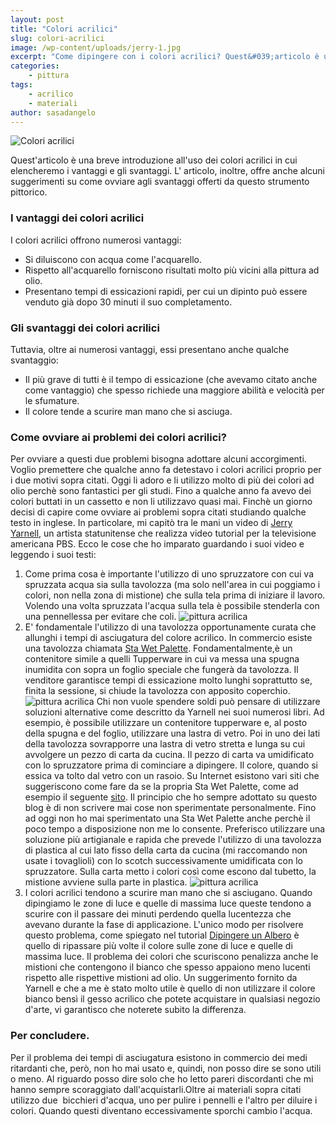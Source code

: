 ```yaml
---
layout: post
title: "Colori acrilici"
slug: colori-acrilici
image: /wp-content/uploads/jerry-1.jpg
excerpt: "Come dipingere con i colori acrilici? Quest&#039;articolo è un&#039; introduzione ai colori acrilici e ai materiali necessari per dipingere con questa tecnica."
categories:
    - pittura
tags:
    - acrilico
    - materiali
author: sasadangelo
---
```


![Colori acrilici](https://www.disegnoepittura.it/wp-content/uploads/jerry-1.jpg "Colori acrilici")

Quest'articolo è una breve introduzione all'uso dei colori acrilici in cui elencheremo i vantaggi e gli svantaggi. L' articolo, inoltre, offre anche alcuni suggerimenti su come ovviare agli svantaggi offerti da questo strumento pittorico.

### I vantaggi dei colori acrilici

I colori acrilici offrono numerosi vantaggi:

- Si diluiscono con acqua come l'acquarello.
- Rispetto all'acquarello forniscono risultati molto più vicini alla pittura ad olio.
- Presentano tempi di essicazioni rapidi, per cui un dipinto può essere venduto già dopo 30 minuti il suo completamento.

### Gli svantaggi dei colori acrilici

Tuttavia, oltre ai numerosi vantaggi, essi presentano anche qualche svantaggio:

- Il più grave di tutti è il tempo di essicazione (che avevamo citato anche come vantaggio) che spesso richiede una maggiore abilità e velocità per le sfumature.
- Il colore tende a scurire man mano che si asciuga.

### Come ovviare ai problemi dei colori acrilici?

Per ovviare a questi due problemi bisogna adottare alcuni accorgimenti. Voglio premettere che qualche anno fa detestavo i colori acrilici proprio per i due motivi sopra citati. Oggi li adoro e li utilizzo molto di più dei colori ad olio perchè sono fantastici per gli studi. Fino a qualche anno fa avevo dei colori buttati in un cassetto e non li utilizzavo quasi mai. Finchè un giorno decisi di capire come ovviare ai problemi sopra citati studiando qualche testo in inglese. In particolare, mi capitò tra le mani un video di [Jerry Yarnell](http://www.yarnellart.com/), un artista statunitense che realizza video tutorial per la televisione americana PBS. Ecco le cose che ho imparato guardando i suoi video e leggendo i suoi testi:

1. Come prima cosa è importante l'utilizzo di uno spruzzatore con cui va spruzzata acqua sia sulla tavolozza (ma solo nell'area in cui poggiamo i colori, non nella zona di mistione) che sulla tela prima di iniziare il lavoro. Volendo una volta spruzzata l'acqua sulla tela è possibile stenderla con una pennellessa per evitare che coli. ![pittura acrilica](https://www.disegnoepittura.it/wp-content/uploads/spruzzetto-jerry.jpg "pittura acrilica")
2. E' fondamentale l'utilizzo di una tavolozza opportunamente curata che allunghi i tempi di asciugatura del colore acrilico. In commercio esiste una tavolozza chiamata [Sta Wet Palette](http://www.dickblick.com/products/masterson-sta-wet-palette-seal/). Fondamentalmente,è un contenitore simile a quelli Tupperware in cui va messa una spugna inumidita con sopra un foglio speciale che fungerà da tavolozza. Il venditore garantisce tempi di essicazione molto lunghi soprattutto se, finita la sessione, si chiude la tavolozza con apposito coperchio. ![pittura acrilica](https://www.disegnoepittura.it/wp-content/uploads/sta-wet-palletts.jpg "pittura acrilica") Chi non vuole spendere soldi può pensare di utilizzare soluzioni alternative come descritto da Yarnell nei suoi numerosi libri. Ad esempio, è possibile utilizzare un contenitore tupperware e, al posto della spugna e del foglio, utilizzare una lastra di vetro. Poi in uno dei lati della tavolozza sovrapporre una lastra di vetro stretta e lunga su cui avvolgere un pezzo di carta da cucina. Il pezzo di carta va umidificato con lo spruzzatore prima di cominciare a dipingere. Il colore, quando si essica va tolto dal vetro con un rasoio. Su Internet esistono vari siti che suggeriscono come fare da se la propria Sta Wet Palette, come ad esempio il seguente [sito](http://jalstudios.blogspot.com/2007/05/what-is-wet-palette-and-how-do-i-use-it.html). Il principio che ho sempre adottato su questo blog è di non scrivere mai cose non sperimentate personalmente. Fino ad oggi non ho mai sperimentato una Sta Wet Palette anche perchè il poco tempo a disposizione non me lo consente. Preferisco utilizzare una soluzione più artigianale e rapida che prevede l'utilizzo di una tavolozza di plastica al cui lato fisso della carta da cucina (mi raccomando non usate i tovaglioli) con lo scotch successivamente umidificata con lo spruzzatore. Sulla carta metto i colori così come escono dal tubetto, la mistione avviene sulla parte in plastica. ![pittura acrilica](https://www.disegnoepittura.it/wp-content/uploads/jerry-1.jpg "pittura acrilica")
3. I colori acrilici tendono a scurire man mano che si asciugano. Quando dipingiamo le zone di luce e quelle di massima luce queste tendono a scurire con il passare dei minuti perdendo quella lucentezza che avevano durante la fase di applicazione. L'unico modo per risolvere questo problema, come spiegato nel tutorial [Dipingere un Albero](https://www.disegnoepittura.it/dipingere-albero/) è quello di ripassare più volte il colore sulle zone di luce e quelle di massima luce. Il problema dei colori che scuriscono penalizza anche le mistioni che contengono il bianco che spesso appaiono meno lucenti rispetto alle rispettive mistioni ad olio. Un suggerimento fornito da Yarnell e che a me è stato molto utile è quello di non utilizzare il colore bianco bensì il gesso acrilico che potete acquistare in qualsiasi negozio d'arte, vi garantisco che noterete subito la differenza.

### Per concludere.

Per il problema dei tempi di asciugatura esistono in commercio dei medi ritardanti che, però, non ho mai usato e, quindi, non posso dire se sono utili o meno. Al riguardo posso dire solo che ho letto pareri discordanti che mi hanno sempre scoraggiato dall'acquistarli.Oltre ai materiali sopra citati utilizzo due  bicchieri d'acqua, uno per pulire i pennelli e l'altro per diluire i colori. Quando questi diventano eccessivamente sporchi cambio l'acqua.

